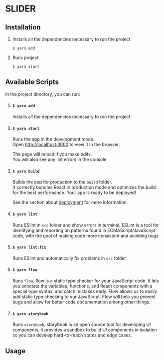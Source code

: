 # SLIDER

## Installation

1. Installs all the dependencies necessary to run the project
    ```
    $ yarn add
    ```

2. Runs project
    ```
    $ yarn start
    ```

## Available Scripts

In the project directory, you can run:

1. #### `$ yarn add`

    Installs all the dependencies necessary to run the project

2. ####  `$ yarn start`

    Runs the app in the development mode.<br />
    Open [http://localhost:3000](http://localhost:3000) to view it in the browser.

    The page will reload if you make edits.<br />
    You will also see any lint errors in the console.

3. #### `$ yarn build`

    Builds the app for production to the `build` folder.<br />
    It correctly bundles React in production mode and optimizes the build for the best performance.
    Your app is ready to be deployed!

    See the section about [deployment](https://facebook.github.io/create-react-app/docs/deployment) for more information.

4. #### `$ yarn lint`

    Runs ESlint in `src` folder and show errors in terminal, ESLint is a tool for identifying and reporting on patterns found in ECMAScript/JavaScript code, with the goal of making code more consistent and avoiding bugs

5. #### `$ yarn lint:fix`

    Runs ESlint and automatically fix problems in `src` folder

6. #### `$ yarn flow`

    Runs `flow`, flow is a static type checker for your JavaScript code. It lets you annotate the variables, functions, and React components with a special type syntax, and catch mistakes early.
    Flow allows us to easily add static type checking to our JavaScript. Flow will help you prevent bugs and allow for better code documentation among other things.

7. #### `$ yarn storybook`

    Runs `storybook`, storybook is an open source tool for developing UI components, it provides a sandbox to build UI components in isolation so you can develop hard-to-reach states and edge cases.


## Usage



